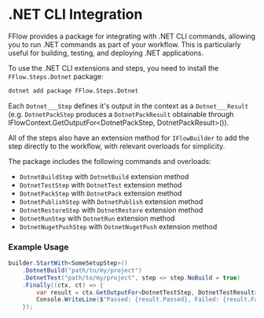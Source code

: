 # .NET CLI Integration
FFlow provides a package for integrating with .NET CLI commands, allowing you to run .NET commands as part of your workflow. This is particularly useful for building, testing, and deploying .NET applications.

To use the .NET CLI extensions and steps, you need to install the `FFlow.Steps.Dotnet` package:

```bash
dotnet add package FFlow.Steps.Dotnet
```

Each `Dotnet___Step` defines it's output in the context as a `Dotnet___Result` (e.g. `DotnetPackStep` produces a `DotnetPackResult` obtainable through IFlowContext.GetOutputFor<DotnetPackStep, DotnetPackResult>()). 

All of the steps also have an extension method for `IFlowBuilder` to add the step directly to the workflow, with relevant overloads for simplicity.

The package includes the following commands and overloads:
- `DotnetBuildStep` with `DotnetBuild` extension method
- `DotnetTestStep` with `DotnetTest` extension method
- `DotnetPackStep` with `DotnetPack` extension method
- `DotnetPublishStep` with `DotnetPublish` extension method
- `DotnetRestoreStep` with `DotnetRestore` extension method
- `DotnetRunStep` with `DotnetRun` extension method
- `DotnetNugetPushStep` with `DotnetNugetPush` extension method

### Example Usage
```csharp
builder.StartWith<SomeSetupStep>()
    .DotnetBuild("path/to/my/project")
    .DotnetTest("path/to/my/project", step => step.NoBuild = true)
    .Finally((ctx, ct) => {
        var result = ctx.GetOutputFor<DotnetTestStep, DotnetTestResult>();
        Console.WriteLine($"Passed: {result.Passed}, Failed: {result.Failed}, Skipped: {result.Skipped}");
    });
```

